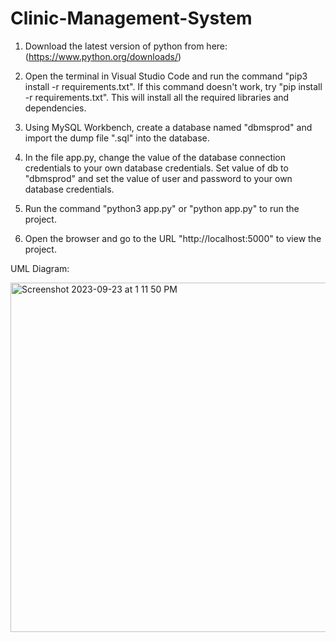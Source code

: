 # Clinic-Management-System

1. Download the latest version of python from here: (https://www.python.org/downloads/)
 
2. Open the terminal in Visual Studio Code and run the command "pip3 install -r requirements.txt". If this command doesn't work, try "pip install -r requirements.txt". This will install all the required libraries and dependencies.
 
3. Using MySQL Workbench, create a database named "dbmsprod" and import the dump file ".sql" into the database.
 
4. In the file app.py, change the value of the database connection credentials to your own database credentials. Set value of db to "dbmsprod" and set the value of user and password to your own database credentials.
 
5. Run the command "python3 app.py" or "python app.py" to run the project.
 
6. Open the browser and go to the URL "http://localhost:5000" to view the project.

UML Diagram:


<img width="559" alt="Screenshot 2023-09-23 at 1 11 50 PM" src="https://github.com/Tejalp99/Clinic-Management-System/assets/115590863/1e08ba47-d5a5-4056-aaca-a997d63c7cd1">
